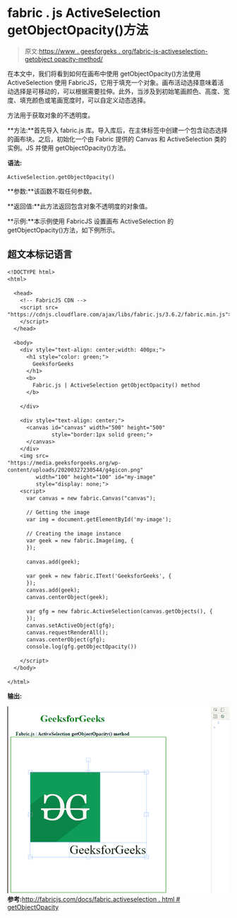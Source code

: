 # fabric . js ActiveSelection getObjectOpacity()方法

> 原文:[https://www . geesforgeks . org/fabric-js-activeselection-getobject opacity-method/](https://www.geeksforgeeks.org/fabric-js-activeselection-getobjectopacity-method/)

在本文中，我们将看到如何在画布中使用 getObjectOpacity()方法使用 ActiveSelection 使用 FabricJS，它用于填充一个对象。画布活动选择意味着活动选择是可移动的，可以根据需要拉伸。此外，当涉及到初始笔画颜色、高度、宽度、填充颜色或笔画宽度时，可以自定义动态选择。

方法用于获取对象的不透明度。

**方法:**首先导入 fabric.js 库。导入库后，在主体标签中创建一个包含动态选择的画布块。之后，初始化一个由 Fabric 提供的 Canvas 和 ActiveSelection 类的实例。JS 并使用 getObjectOpacity()方法。

**语法:**

```
ActiveSelection.getObjectOpacity()
```

**参数:**该函数不取任何参数。

**返回值:**此方法返回包含对象不透明度的对象值。

**示例:**本示例使用 FabricJS 设置画布 ActiveSelection 的 getObjectOpacity()方法，如下例所示。

## 超文本标记语言

```
<!DOCTYPE html> 
<html> 

  <head>
    <!-- FabricJS CDN -->
    <script src= 
"https://cdnjs.cloudflare.com/ajax/libs/fabric.js/3.6.2/fabric.min.js"> 
    </script> 
  </head> 

  <body> 
    <div style="text-align: center;width: 400px;"> 
      <h1 style="color: green;"> 
        GeeksforGeeks 
      </h1>
      <b> 
        Fabric.js | ActiveSelection getObjectOpacity() method 
      </b> 

    </div> 

    <div style="text-align: center;"> 
      <canvas id="canvas" width="500" height="500"
              style="border:1px solid green;"> 
      </canvas> 
    </div> 
    <img src= 
"https://media.geeksforgeeks.org/wp-content/uploads/20200327230544/g4gicon.png"
         width="100" height="100" id="my-image"
         style="display: none;">
    <script> 
      var canvas = new fabric.Canvas("canvas"); 

      // Getting the image 
      var img = document.getElementById('my-image'); 

      // Creating the image instance 
      var geek = new fabric.Image(img, {
      }); 

      canvas.add(geek); 

      var geek = new fabric.IText('GeeksforGeeks', {
      });
      canvas.add(geek);
      canvas.centerObject(geek); 

      var gfg = new fabric.ActiveSelection(canvas.getObjects(), {
      });
      canvas.setActiveObject(gfg);
      canvas.requestRenderAll();
      canvas.centerObject(gfg);
      console.log(gfg.getObjectOpacity()) 

    </script> 
  </body> 

</html>
```

**输出:**

![](img/92797c249935fe736d519128fa85d90a.png)
**参考:**[http://fabricjs.com/docs/fabric.activeselection . html # getObjectOpacity](http://fabricjs.com/docs/fabric.ActiveSelection.html#getObjectOpacity)